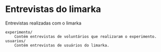 # Entrevistas do limarka

Entrevistas realizadas com o limarka

    experimento/
        Contém entrevistas de voluntários que realizaram o experimento.
    usuarios/
        Contém entrevistas de usuários do limarka.
    
